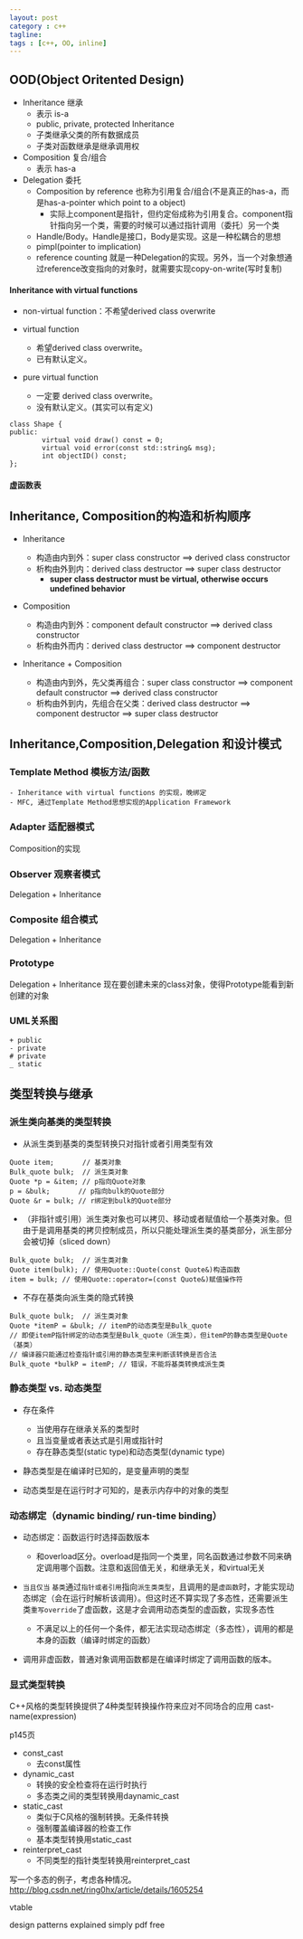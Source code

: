 ```yaml
---
layout: post
category : c++
tagline:
tags : [c++, OO, inline]
---
```


## OOD(Object Oritented Design)
- Inheritance 继承
	- 表示 is-a
	- public, private, protected Inheritance
	- 子类继承父类的所有数据成员
	- 子类对函数继承是继承调用权
- Composition 复合/组合
	- 表示 has-a
- Delegation 委托
	- Composition by reference 也称为引用复合/组合(不是真正的has-a，而是has-a-pointer which point to a object)
		- 实际上component是指针，但约定俗成称为引用复合。component指针指向另一个类，需要的时候可以通过指针调用（委托）另一个类
	- Handle/Body。Handle是接口，Body是实现。这是一种松耦合的思想
	- pimpl(pointer to implication)
	- reference counting 就是一种Delegation的实现。另外，当一个对象想通过reference改变指向的对象时，就需要实现copy-on-write(写时复制)

#### Inheritance with virtual functions
- non-virtual function：不希望derived class overwrite

- virtual function
	- 希望derived class overwrite。
	- 已有默认定义。

- pure virtual function
	- 一定要 derived class overwrite。
	- 没有默认定义。(其实可以有定义)

```
class Shape {
public:
		virtual void draw() const = 0;
		virtual void error(const std::string& msg);
		int objectID() const;
};
```

#### 虚函数表


## Inheritance, Composition的构造和析构顺序
- Inheritance
	- 构造由内到外：super class constructor ==> derived class constructor
	- 析构由外到内：derived class destructor ==> super class destructor
		- **super class destructor must be virtual, otherwise occurs undefined behavior**

- Composition
	- 构造由内到外：component default constructor ==> derived class constructor
	- 析构由外而内：derived class destructor ==> component destructor

- Inheritance + Composition
	- 构造由内到外，先父类再组合：super class constructor ==> component default constructor ==> derived class constructor
	- 析构由外到内，先组合在父类：derived class destructor ==> component destructor ==> super class destructor


## Inheritance,Composition,Delegation 和设计模式
### Template Method 模板方法/函数
	- Inheritance with virtual functions 的实现，晚绑定
	- MFC, 通过Template Method思想实现的Application Framework

### Adapter 适配器模式
Composition的实现

### Observer 观察者模式
Delegation + Inheritance

### Composite 组合模式
Delegation + Inheritance

### Prototype
Delegation + Inheritance
现在要创建未来的class对象，使得Prototype能看到新创建的对象

### UML关系图
```
+ public
- private
# private
_ static

```



## 类型转换与继承

### 派生类向基类的类型转换

- 从派生类到基类的类型转换只对指针或者引用类型有效
```
Quote item;       // 基类对象
Bulk_quote bulk;  // 派生类对象
Quote *p = &item; // p指向Quote对象
p = &bulk;       // p指向bulk的Quote部分
Quote &r = bulk; // r绑定到bulk的Quote部分
```

- （非指针或引用）派生类对象也可以拷贝、移动或者赋值给一个基类对象。但由于是调用基类的拷贝控制成员，所以只能处理派生类的基类部分，派生部分会被切掉（sliced down）
```
Bulk_quote bulk;  // 派生类对象
Quote item(bulk); // 使用Quote::Quote(const Quote&)构造函数
item = bulk; // 使用Quote::operator=(const Quote&)赋值操作符
```

- 不存在基类向派生类的隐式转换
```
Bulk_quote bulk;  // 派生类对象
Quote *itemP = &bulk; // itemP的动态类型是Bulk_quote
// 即使itemP指针绑定的动态类型是Bulk_quote（派生类），但itemP的静态类型是Quote（基类）
// 编译器只能通过检查指针或引用的静态类型来判断该转换是否合法
Bulk_quote *bulkP = itemP; // 错误，不能将基类转换成派生类
```



### 静态类型 vs. 动态类型
- 存在条件
	- 当使用存在继承关系的类型时
	- 且当变量或者表达式是引用或指针时
	- 存在静态类型(static type)和动态类型(dynamic type)

- 静态类型是在编译时已知的，是变量声明的类型
- 动态类型是在运行时才可知的，是表示内存中的对象的类型

### 动态绑定（dynamic binding/ run-time binding）

- 动态绑定：函数运行时选择函数版本
	- 和overload区分。overload是指同一个类里，同名函数通过参数不同来确定调用哪个函数。注意和返回值无关，和继承无关，和virtual无关


- `当且仅当` `基类`通过`指针或者引用`指向`派生类类型`，且调用的是`虚函数`时，才能实现动态绑定（会在运行时解析该调用）。但这时还不算实现了多态性，还需要派生类`重写override`了虚函数，这是才会调用动态类型的虚函数，实现多态性
	- 不满足以上的任何一个条件，都无法实现动态绑定（多态性），调用的都是本身的函数（编译时绑定的函数）

- 调用非虚函数，普通对象调用函数都是在编译时绑定了调用函数的版本。


### 显式类型转换
C++风格的类型转换提供了4种类型转换操作符来应对不同场合的应用
cast-name<type>(expression)

p145页

- const_cast
	- 去const属性
- dynamic_cast
	- 转换的安全检查将在运行时执行
	- 多态类之间的类型转换用daynamic_cast
- static_cast
	- 类似于C风格的强制转换。无条件转换
	- 强制覆盖编译器的检查工作
	- 基本类型转换用static_cast
- reinterpret_cast
	- 不同类型的指针类型转换用reinterpret_cast


写一个多态的例子，考虑各种情况。
http://blog.csdn.net/ring0hx/article/details/1605254

vtable

design patterns explained simply pdf free
